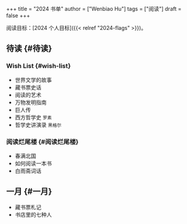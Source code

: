 +++
title = "2024 书单"
author = ["Wenbiao Hu"]
tags = ["阅读"]
draft = false
+++

阅读目标：[2024 个人目标]({{< relref "2024-flags" >}})。


## 待读 {#待读}


### Wish List {#wish-list}

-   世界文学的故事
-   藏书票史话
-   阅读的艺术
-   万物发明指南
-   巨人传
-   西方哲学史 `罗素`
-   哲学史讲演录 `黑格尔`


### 阅读烂尾楼 {#阅读烂尾楼}

-   春满北国
-   如何阅读一本书
-   白雨斋词话


## 一月 {#一月}

-   藏书票札记
-   书店里的七种人
